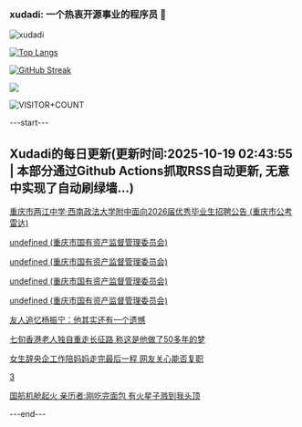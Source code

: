 ### xudadi: 一个热衷开源事业的程序员 👋

![xudadi](https://github-readme-stats-git-masterorgs-github-readme-stats-team.vercel.app/api?username=xudadi)

[![Top Langs](https://github-readme-stats.vercel.app/api/top-langs/?username=xudadi)](https://github.com/anuraghazra/github-readme-stats)

[![GitHub Streak](https://streak-stats.demolab.com?user=xudadi&locale=zh_Hans)](https://git.io/streak-stats)

![](https://raw.githubusercontent.com/xudadi/xudadi/main/assets/github-contribution-grid-snake.svg)

![VISITOR+COUNT](https://komarev.com/ghpvc/?username=xudadi&label=VISITOR+COUNT)


---start---

## Xudadi的每日更新(更新时间:2025-10-19 02:43:55 | 本部分通过Github Actions抓取RSS自动更新, 无意中实现了自动刷绿墙...)

[重庆市两江中学·西南政法大学附中面向2026届优秀毕业生招聘公告 (重庆市公考雷达)](https://www.gongkaoleida.com/article/2654358)

[undefined (重庆市国有资产监督管理委员会)](https://dadilab.github.io/feeds/all.xml)

[undefined (重庆市国有资产监督管理委员会)](https://dadilab.github.io/feeds/all.xml)

[undefined (重庆市国有资产监督管理委员会)](https://dadilab.github.io/feeds/all.xml)

[undefined (重庆市国有资产监督管理委员会)](https://dadilab.github.io/feeds/all.xml)

[友人追忆杨振宁：他其实还有一个遗憾](https://m.163.com/news/article/KC6CR9IG0514R9P4.html)

[七旬香港老人独自重走长征路 称这是他做了50多年的梦](https://m.163.com/news/article/KC6DPPJE051492T3.html)

[女生辞央企工作陪妈妈走完最后一程 网友关心能否复职](https://m.163.com/news/article/KC3L44UG053469LG.html)

[3](https://m.163.com/touch/news/sub/domestic)

[国航机舱起火 亲历者:刚吃完面包 有火星子溅到我头顶](https://m.163.com/news/article/KC6C5FPU051492LM.html)

---end---
